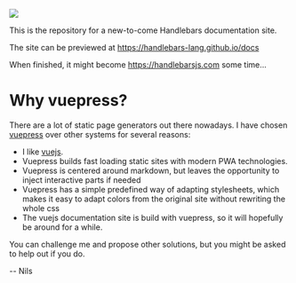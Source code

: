 [![](https://api.travis-ci.org/handlebars-lang/docs.svg?branch=master)](https://travis-ci.org/handlebars-lang/docs)

This is the repository for a new-to-come Handlebars documentation site.

The site can be previewed at https://handlebars-lang.github.io/docs

When finished, it might become https://handlebarsjs.com some time...

# Why vuepress?

There are a lot of static page generators out there nowadays. I have chosen [vuepress](https://v1.vuepress.vuejs.org) over other systems for several reasons:

* I like [vuejs]().
* Vuepress builds fast loading static sites with modern PWA technologies.
* Vuepress is centered around markdown, but leaves the opportunity to inject interactive parts if needed
* Vuepress has a simple predefined way of adapting stylesheets, which makes it easy to adapt colors from the 
  original site without rewriting the whole css
* The vuejs documentation site is build with vuepress, so it will hopefully be around for a while.

You can challenge me and propose other solutions, but you might be asked to help out if you do.

-- Nils


